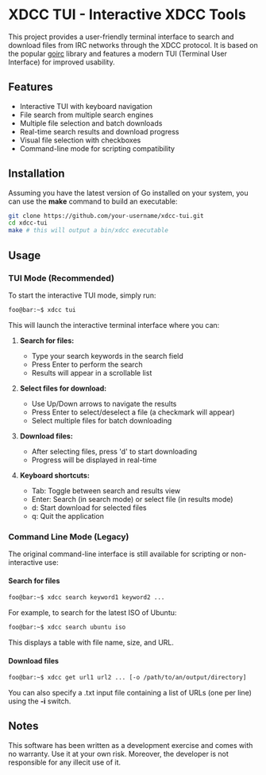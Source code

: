 <!--
  Title: xdcc-tui
  Description: An interactive TUI tool for xdcc file search and retrieval.
  Author: ostafen (original), ayeah (TUI version)

 <meta name="google-site-verification" content="4Rjg8YnufgHBYdLu-gAUsmJasHk03XKYhUXtRMNZdsk" />
-->

# XDCC TUI - Interactive XDCC Tools

This project provides a user-friendly terminal interface to search and download files from IRC networks through the XDCC protocol. It is based on the popular [goirc](https://github.com/fluffle/goirc) library and features a modern TUI (Terminal User Interface) for improved usability.

## Features
- Interactive TUI with keyboard navigation
- File search from multiple search engines
- Multiple file selection and batch downloads
- Real-time search results and download progress
- Visual file selection with checkboxes
- Command-line mode for scripting compatibility

## Installation

Assuming you have the latest version of Go installed on your system, you can use the **make** command to build an executable:

```bash 
git clone https://github.com/your-username/xdcc-tui.git
cd xdcc-tui
make # this will output a bin/xdcc executable
```

## Usage

### TUI Mode (Recommended)

To start the interactive TUI mode, simply run:

```bash
foo@bar:~$ xdcc tui
```

This will launch the interactive terminal interface where you can:

1. **Search for files:**
   - Type your search keywords in the search field
   - Press Enter to perform the search
   - Results will appear in a scrollable list

2. **Select files for download:**
   - Use Up/Down arrows to navigate the results
   - Press Enter to select/deselect a file (a checkmark will appear)
   - Select multiple files for batch downloading

3. **Download files:**
   - After selecting files, press 'd' to start downloading
   - Progress will be displayed in real-time

4. **Keyboard shortcuts:**
   - Tab: Toggle between search and results view
   - Enter: Search (in search mode) or select file (in results mode)
   - d: Start download for selected files
   - q: Quit the application

### Command Line Mode (Legacy)

The original command-line interface is still available for scripting or non-interactive use:

#### Search for files

```bash
foo@bar:~$ xdcc search keyword1 keyword2 ...
```

For example, to search for the latest ISO of Ubuntu:

```bash
foo@bar:~$ xdcc search ubuntu iso
```

This displays a table with file name, size, and URL.

#### Download files

```bash
foo@bar:~$ xdcc get url1 url2 ... [-o /path/to/an/output/directory]
```

You can also specify a .txt input file containing a list of URLs (one per line) using the **-i** switch.

## Notes

This software has been written as a development exercise and comes with no warranty. Use it at your own risk.
Moreover, the developer is not responsible for any illecit use of it.